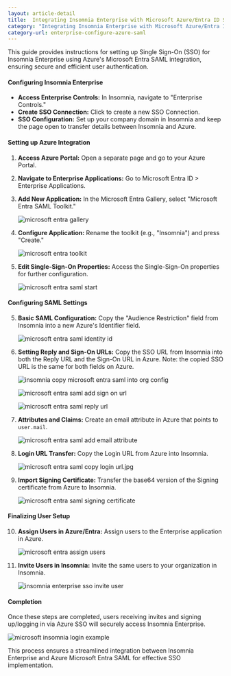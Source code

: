 ```yaml
---
layout: article-detail
title:  Integrating Insomnia Enterprise with Microsoft Azure/Entra ID SAML 2.0
category: "Integrating Insomnia Enterprise with Microsoft Azure/Entra ID SAML 2.0"
category-url: enterprise-configure-azure-saml
---
```


This guide provides instructions for setting up Single Sign-On (SSO) for Insomnia Enterprise using Azure's Microsoft Entra SAML integration, ensuring secure and efficient user authentication.

#### Configuring Insomnia Enterprise

- **Access Enterprise Controls:** In Insomnia, navigate to "Enterprise Controls."
- **Create SSO Connection:** Click to create a new SSO Connection.
- **SSO Configuration:** Set up your company domain in Insomnia and keep the page open to transfer details between Insomnia and Azure.

#### Setting up Azure Integration

1. **Access Azure Portal:** Open a separate page and go to your Azure Portal.
2. **Navigate to Enterprise Applications:** Go to Microsoft Entra ID > Enterprise Applications.
3. **Add New Application:** In the Microsoft Entra Gallery, select "Microsoft Entra SAML Toolkit."

   ![microsoft entra gallery](../assets/images/microsoft-entra-gallery.jpg)

3. **Configure Application:** Rename the toolkit (e.g., "Insomnia") and press "Create."

   ![microsoft entra toolkit](../assets/images/microsoft-entra-toolkit.jpg)

4. **Edit Single-Sign-On Properties:** Access the Single-Sign-On properties for further configuration.

   ![microsoft entra saml start](../assets/images/microsoft-entra-saml-start.jpg)

#### Configuring SAML Settings

5. **Basic SAML Configuration:** Copy the "Audience Restriction" field from Insomnia into a new Azure's Identifier field.

   ![microsoft entra saml identity id](../assets/images/microsoft-entra-saml-identity-id.jpg)

6. **Setting Reply and Sign-On URLs:** Copy the SSO URL from Insomnia into both the Reply URL and the Sign-On URL in Azure. Note: the copied SSO URL is the same for both fields on Azure.

    ![insomnia copy microsoft entra saml into org config](../assets/images/insomnia-copy-microsoft-entra-saml-into-org-config.jpg)

    ![microsoft entra saml add sign on url](../assets/images/microsoft-entra-saml-add-sign-on-url.jpg)

    ![microsoft entra saml reply url](../assets/images/microsoft-entra-saml-reply-url.jpg)

7. **Attributes and Claims:** Create an email attribute in Azure that points to `user.mail`.

    ![microsoft entra saml add email attribute](../assets/images/microsoft-entra-saml-add-email-attribute.jpg)

8. **Login URL Transfer:** Copy the Login URL from Azure into Insomnia.

    ![microsoft entra saml copy login url.jpg](../assets/images/microsoft-entra-saml-copy-login-url.jpg)

9. **Import Signing Certificate:** Transfer the base64 version of the Signing certificate from Azure to Insomnia.

    ![microsoft entra saml signing certificate](../assets/images/microsoft-entra-saml-signing-certificate.jpg)

#### Finalizing User Setup

10. **Assign Users in Azure/Entra:** Assign users to the Enterprise application in Azure.

    ![microsoft entra assign users](../assets/images/microsoft-entra-assign-users.jpg)

11. **Invite Users in Insomnia:** Invite the same users to your organization in Insomnia.

    ![insomnia enterprise sso invite user](../assets/images/insomnia-enterprise-sso-invite-user.jpg)

#### Completion

Once these steps are completed, users receiving invites and signing up/logging in via Azure SSO will securely access Insomnia Enterprise.

![microsoft insomnia login example](../assets/images/microsoft-insomnia-login-example.jpg)

This process ensures a streamlined integration between Insomnia Enterprise and Azure Microsoft Entra SAML for effective SSO implementation.
